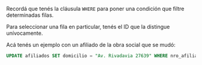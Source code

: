 Recordá que tenés la cláusula `WHERE` para poner una condición que filtre determinadas filas. 

Para seleccionar una fila en particular, tenés el ID que la distingue unívocamente. 

Acá tenés un ejemplo con un afiliado de la obra social que se mudó:

``` sql
UPDATE afiliados SET domicilio = "Av. Rivadavia 27639" WHERE nro_afiliado = 123987;
```
